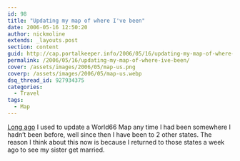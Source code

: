```yaml
---
id: 98
title: "Updating my map of where I've been"
date: 2006-05-16 12:50:20
author: nickmoline
extends: _layouts.post
section: content
guid: http://cap.portalkeeper.info/2006/05/16/updating-my-map-of-where-ive-been/
permalink: /2006/05/16/updating-my-map-of-where-ive-been/
cover: /assets/images/2006/05/map-us.png
coverp: /assets/images/2006/05/map-us.webp
dsq_thread_id: 927934375
categories:
  - Travel
tags:
  - Map
---
```

[Long ago](https://www.nick.pro/2004/04/11/updated-map/) I used to update a World66 Map any time I had been somewhere I hadn&#8217;t been before, well since then I have been to 2 other states. The reason I think about this now is because I returned to those states a week ago to see my sister get married.

<!--more-->

<amp-img src="{{ $page->baseUrl }}/assets/images/2006/05/map-us.webp" width="5175" height="3762" layout="responsive" lightbox>
  <amp-img fallback src="{{ $page->baseUrl }}/assets/images/2006/05/map-us.png" width="5175" height="3762" layout="responsive" lightbox></amp-img>
</amp-img>
